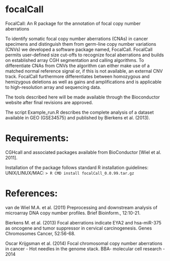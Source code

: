 focalCall
=========

FocalCall: An R package for the annotation of focal copy number aberrations

To identify somatic focal copy number aberrations (CNAs) in cancer specimens and distinguish them from germ-line copy number variations (CNVs) we developed a software package named, FocalCall. FocalCall permits user-defined size cut-offs to recognize focal aberrations and builds on established array CGH segmentation and calling algorithms. To differentiate CNAs from CNVs the algorithm can either make use of a matched normal reference signal or, if this is not available, an external CNV track. FocalCall furthermore differentiates between homozygous and hemizygous deletions as well as gains and amplifications and is applicable to high-resolution array and sequencing data. 

The tools described here will be made available through the Bioconductor website after final revisions are approved. 


The script Example_run.R describes the complete analysis of a dataset available in GEO (GSE34575) and published by Bierkens et al. (2013). 


# Requirements:
CGHcall and associated packages available from BioConductor [Wiel et al. 2011].

Installation of the package follows standard R installation guidelines:
UNIX/LINUX/MAC:
`> R CMD install focalCall_0.0.99.tar.gz`


# References:
van de Wiel M.A. et al. (2011) Preprocessing and downstream analysis of microarray DNA copy number profiles. Brief Bioinform., 12:10-21. 

Bierkens M. et al. (2013) Focal aberrations indicate EYA2 and hsa-miR-375 as oncogene and tumor suppressor in cervical carcinogenesis. Genes Chromosomes Cancer, 52:56-68.

Oscar Krijgsman et al. (2014) Focal chromosomal copy number aberrations in cancer - Hot needles in the genome stack. BBA- molecular cell research - 2014
